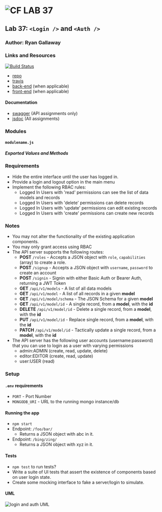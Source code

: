![CF](http://i.imgur.com/7v5ASc8.png) LAB 37
=================================================

## Lab 37: `<Login />` and `<Auth />`

### Author: Ryan Gallaway

### Links and Resources

[![Build Status](https://www.travis-ci.com/rkgallaway/37-login-auth.svg?branch=master)](https://www.travis-ci.com/rkgallaway/37-login-auth)

* [repo](https://github.com/rkgallaway/37-login-auth)
* [travis](https://www.travis-ci.com/rkgallaway/37-login-auth)
* [back-end](http://xyz.com) (when applicable)
* [front-end](http://xyz.com) (when applicable)

#### Documentation
* [swagger](http://xyz.com) (API assignments only)
* [jsdoc](http://xyz.com) (All assignments)

### Modules
#### `modulename.js`
##### Exported Values and Methods

### Requirements
* Hide the entire interface until the user has logged in.
* Provide a login and logout option in the main menu
* Implement the following RBAC rules:
    * Logged In Users with 'read' permissions can see the list of data models and records
    * Logged In Users with 'delete' permissions can delete records
    * Logged In Users with 'update' permissions can edit existing records
    * Logged In Users with 'create' permissions can create new records

### Notes
* You may not alter the functionality of the existing application components.
* You may only grant access using RBAC
* The API server supports the following routes:
  * **POST** `/roles` - Accepts a JSON object with `role`, `capabilities` (array) to create a role.
  * **POST** `/signup` - Accepts a JSON object with `username`, `password` to create an account
  * **POST** `/signin` - Signin with either Basic Auth or Bearer Auth, returning a JWT Token
  * **GET** `/api/v1/models` - A list of all data models
  * **GET** `/api/v1/model` - A list of all records in a given **model**
  * **GET** `/api/v1/model/schema` - The JSON Schema for a given **model**
  * **GET** `/api/v1/model/id` - A single record, from a **model**, with the **id**
  * **DELETE** `/api/v1/model/id` - Delete a single record, from a **model**, with the **id**
  * **PUT** `/api/v1/model/id` - Replace single record, from a **model**, with the **id**
  * **PATCH** `/api/v1/model/id` - Tactically update a single record, from a **model**, with the **id**
* The API server has the following user accounts (username:password) that you can use to login as a user with varying permissions
  * admin:ADMIN (create, read, update, delete)
  * editor:EDITOR (create, read, update)
  * user:USER (read)

### Setup
#### `.env` requirements
* `PORT` - Port Number
* `MONGODB_URI` - URL to the running mongo instance/db

#### Running the app
* `npm start`
* Endpoint: `/foo/bar/`
  * Returns a JSON object with abc in it.
* Endpoint: `/bing/zing/`
  * Returns a JSON object with xyz in it.
  
#### Tests
* `npm test` to run tests?
* Write a suite of UI tests that assert the existence of components based on user login state.
* Create some mocking interface to fake a server/login to simulate.
#### UML
![login and auth UML](./assets/uml.jpg)
